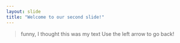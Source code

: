 ```yaml
---
layout: slide
title: "Welcome to our second slide!"
---
```

> funny, I thought this was my text
Use the left arrow to go back!
